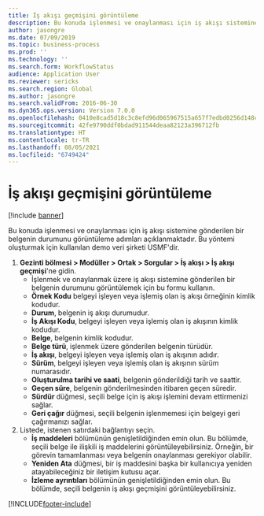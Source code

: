 ```yaml
---
title: İş akışı geçmişini görüntüleme
description: Bu konuda işlenmesi ve onaylanması için iş akışı sistemine gönderilen bir belgenin durumunu görüntüleme adımları açıklanmaktadır.
author: jasongre
ms.date: 07/09/2019
ms.topic: business-process
ms.prod: ''
ms.technology: ''
ms.search.form: WorkflowStatus
audience: Application User
ms.reviewer: sericks
ms.search.region: Global
ms.author: jasongre
ms.search.validFrom: 2016-06-30
ms.dyn365.ops.version: Version 7.0.0
ms.openlocfilehash: 0410e8cad5d18c3c8efd96d065967515a657f7edbd0256d148cdb6c6d0b7df41
ms.sourcegitcommit: 42fe9790ddf0bdad911544deaa82123a396712fb
ms.translationtype: HT
ms.contentlocale: tr-TR
ms.lasthandoff: 08/05/2021
ms.locfileid: "6749424"
---
```

# <a name="view-workflow-history"></a>İş akışı geçmişini görüntüleme

[!include [banner](../../includes/banner.md)]

Bu konuda işlenmesi ve onaylanması için iş akışı sistemine gönderilen bir belgenin durumunu görüntüleme adımları açıklanmaktadır. Bu yöntemi oluşturmak için kullanılan demo veri şirketi USMF'dir.

1. **Gezinti bölmesi > Modüller > Ortak > Sorgular > İş akışı > İş akışı geçmişi**'ne gidin.
    - İşlenmek ve onaylanmak üzere iş akışı sistemine gönderilen bir belgenin durumunu görüntülemek için bu formu kullanın.  
    - **Örnek Kodu** belgeyi işleyen veya işlemiş olan iş akışı örneğinin kimlik kodudur.  
    - **Durum**, belgenin iş akışı durumudur.  
    - **İş Akışı Kodu**, belgeyi işleyen veya işlemiş olan iş akışının kimlik kodudur.  
    - **Belge**, belgenin kimlik kodudur.  
    - **Belge türü**, işlenmek üzere gönderilen belgenin türüdür.  
    - **İş akışı**, belgeyi işleyen veya işlemiş olan iş akışının adıdır.  
    - **Sürüm**, belgeyi işleyen veya işlemiş olan iş akışının sürüm numarasıdır.  
    - **Oluşturulma tarihi ve saati**, belgenin gönderildiği tarih ve saattir.  
    - **Geçen süre**, belgenin gönderilmesinden itibaren geçen süredir.  
    - **Sürdür** düğmesi, seçili belge için iş akışı işlemini devam ettirmenizi sağlar.  
    - **Geri çağır** düğmesi, seçili belgenin işlenmemesi için belgeyi geri çağırmanızı sağlar.   
2. Listede, istenen satırdaki bağlantıyı seçin.
    - **İş maddeleri** bölümünün genişletildiğinden emin olun. Bu bölümde, seçili belge ile ilişkili iş maddelerini görüntüleyebilirsiniz. Örneğin, bir görevin tamamlanması veya belgenin onaylanması gerekiyor olabilir.  
    - **Yeniden Ata** düğmesi, bir iş maddesini başka bir kullanıcıya yeniden atayabileceğiniz bir iletişim kutusu açar.  
    - **İzleme ayrıntıları** bölümünün genişletildiğinden emin olun. Bu bölümde, seçili belgenin iş akışı geçmişini görüntüleyebilirsiniz.  



[!INCLUDE[footer-include](../../../../includes/footer-banner.md)]
